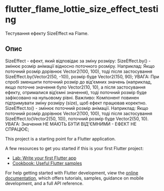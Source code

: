 # flutter_flame_lottie_size_effect_testing

Тестування ефекту SizeEffect на Flame.

## Опис

SizeEffect - ефект, який відповідає за зміну розміру:
SizeEffect.by() - змінює розмір анімації відносно поточного розміру.
Наприклад: Якщо поточний розмір дорівнює Vector2(100, 100), тоді після застосування SizeEffect.by(Vector2(50, -10)), розмір буде Vector2(150, 90);
УВАГА: При спробі зменшити поточний розмір до від'ємних значень (наприклад, якщо поточне значення було Vector2(10, 10), а після застосування ефекту, отрималися від’ємні значення), тоді поточний розмір буде зафіксовано на нульовому рівні.
Важливо: Компонент повинен підтримувати зміну розміру (size), щоб ефект працював коректно.
SizeEffect.to() - змінює поточний розмір анімації.
Наприклад: Якщо поточний розмір дорівнює Vector2(100, 100), тоді після застосування SizeEffect.to(Vector2(50, 10)), поточний розмір буде Vector2(50, 10).
УВАГА: Значення НЕ МАЮТЬ БУТИ ВІД'ЄМНИМИ - ЕФЕКТ НЕ СПРАЦЮЄ;

This project is a starting point for a Flutter application.

A few resources to get you started if this is your first Flutter project:

- [Lab: Write your first Flutter app](https://docs.flutter.dev/get-started/codelab)
- [Cookbook: Useful Flutter samples](https://docs.flutter.dev/cookbook)

For help getting started with Flutter development, view the
[online documentation](https://docs.flutter.dev/), which offers tutorials,
samples, guidance on mobile development, and a full API reference.
